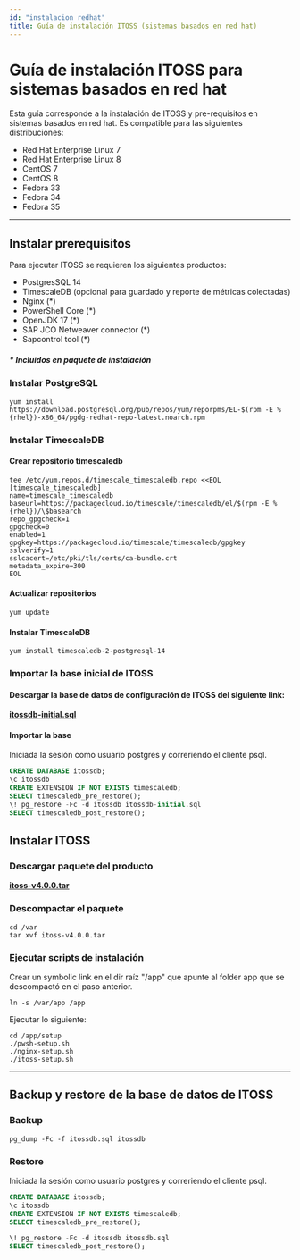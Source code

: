 ```yaml
---
id: "instalacion redhat"
title: Guía de instalación ITOSS (sistemas basados en red hat)
---
```



# Guía de instalación ITOSS para sistemas basados en red hat

Esta guía corresponde a la instalación de ITOSS y pre-requisitos en sistemas basados en red hat. Es compatible para las siguientes distribuciones:

* Red Hat Enterprise Linux 7
* Red Hat Enterprise Linux 8
* CentOS 7
* CentOS 8
* Fedora 33
* Fedora 34
* Fedora 35
***
## Instalar prerequisitos 

Para ejecutar ITOSS se requieren los siguientes productos:
- PostgresSQL 14
- TimescaleDB (opcional para guardado y reporte de métricas colectadas)
- Nginx (*)
- PowerShell Core (*)
- OpenJDK 17 (*)
- SAP JCO Netweaver connector (*)
- Sapcontrol tool (*)

##### * Incluidos en paquete de instalación

### Instalar PostgreSQL

```shell
yum install https://download.postgresql.org/pub/repos/yum/reporpms/EL-$(rpm -E %{rhel})-x86_64/pgdg-redhat-repo-latest.noarch.rpm
```

### Instalar TimescaleDB

#### Crear repositorio timescaledb

```shell
tee /etc/yum.repos.d/timescale_timescaledb.repo <<EOL
[timescale_timescaledb]
name=timescale_timescaledb
baseurl=https://packagecloud.io/timescale/timescaledb/el/$(rpm -E %{rhel})/\$basearch
repo_gpgcheck=1
gpgcheck=0
enabled=1
gpgkey=https://packagecloud.io/timescale/timescaledb/gpgkey
sslverify=1
sslcacert=/etc/pki/tls/certs/ca-bundle.crt
metadata_expire=300
EOL
```

#### Actualizar repositorios

```shell
yum update
```

#### Instalar TimescaleDB

```shell
yum install timescaledb-2-postgresql-14
```


### Importar la base inicial de ITOSS

#### Descargar la base de datos de configuración de ITOSS del siguiente link:

**[itossdb-initial.sql](https://github.com/fmalaspina/itoss-releases/releases/download/v4.0.0/itossdb-initial.sql)**

#### Importar la base 

Iniciada la sesión como usuario postgres y correriendo el cliente psql.

```sql
CREATE DATABASE itossdb;
\c itossdb
CREATE EXTENSION IF NOT EXISTS timescaledb;
SELECT timescaledb_pre_restore();
\! pg_restore -Fc -d itossdb itossdb-initial.sql
SELECT timescaledb_post_restore();
```



## Instalar ITOSS 

### Descargar paquete del producto

**[itoss-v4.0.0.tar](https://github.com/fmalaspina/itoss-releases/releases/download/v4.0.0/itoss-v4.0.0.tar)**


### Descompactar el paquete


```shell
cd /var
tar xvf itoss-v4.0.0.tar
```


### Ejecutar scripts de instalación

Crear un symbolic link en el dir raíz "/app" que apunte al folder app que se descompactó en el paso anterior.

```shell
ln -s /var/app /app
```

Ejecutar lo siguiente:

```shell
cd /app/setup
./pwsh-setup.sh
./nginx-setup.sh
./itoss-setup.sh
```

***

## Backup y restore de la base de datos de ITOSS

### Backup 

```shell
pg_dump -Fc -f itossdb.sql itossdb
```

### Restore 

Iniciada la sesión como usuario postgres y correriendo el cliente psql.

```sql
CREATE DATABASE itossdb;
\c itossdb
CREATE EXTENSION IF NOT EXISTS timescaledb;
SELECT timescaledb_pre_restore();

\! pg_restore -Fc -d itossdb itossdb.sql
SELECT timescaledb_post_restore();
```
